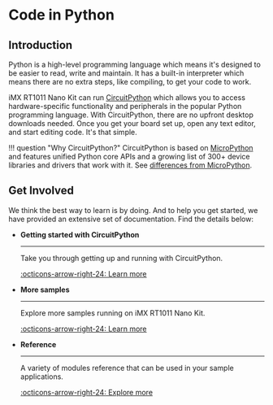 # Code in Python

## Introduction

Python is a high-level programming language which means it's designed to be easier to read, write and maintain. It has a built-in interpreter which means there are no extra steps, like compiling, to get your code to work.

iMX RT1011 Nano Kit can run [CircuitPython] which allows you to access hardware-specific functionality and peripherals in the popular Python programming language. With CircuitPython, there are no upfront desktop downloads needed. Once you get your board set up, open any text editor, and start editing code. It's that simple.

!!! question "Why CircuitPython?"
    CircuitPython is based on [MicroPython] and features unified Python core APIs and a growing list of 300+ device libraries and drivers that work with it. See [differences from MicroPython](https://github.com/adafruit/circuitpython#differences-from-micropython).

## Get Involved

We think the best way to learn is by doing. And to help you get started, we have provided an extensive set of documentation. Find the details below:

<div class="grid cards" markdown>

-   __Getting started with CircuitPython__

    ---

    Take you through getting up and running with CircuitPython.

    [:octicons-arrow-right-24: Learn more](./getting-started.md)

-   __More samples__

    ---

    Explore more samples running on iMX RT1011 Nano Kit.

    [:octicons-arrow-right-24: Learn more](./samples/index.md)

-   __Reference__

    ---

    A variety of modules reference that can be used in your sample applications.

    [:octicons-arrow-right-24: Explore more](./reference.md)

</div>

[CircuitPython]: https://circuitpython.org/
[MicroPython]: https://micropython.org/